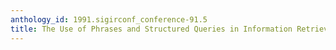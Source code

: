 ```yaml
---
anthology_id: 1991.sigirconf_conference-91.5
title: The Use of Phrases and Structured Queries in Information Retrieval
---
```

